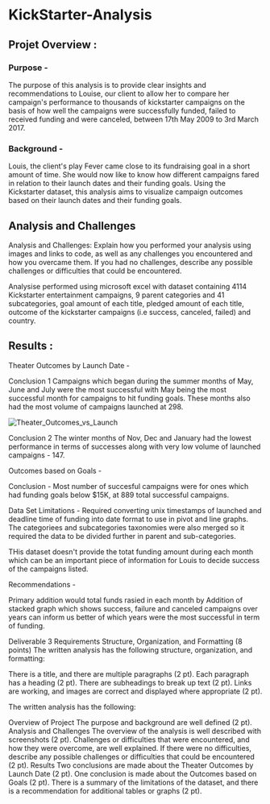 # KickStarter-Analysis

## Projet Overview : 

### Purpose -

The purpose of this analysis is to provide clear insights and recommendations to Louise, our client to allow her to compare her campaign's performance to thousands of  kickstarter campaigns on the basis of how well the campaigns were successfully funded, failed to received funding and were canceled, between 17th May 2009 to 3rd March 2017. 

### Background - 
Louis, the client's play Fever came close to its fundraising goal in a short amount of time. She would now like  to know how different campaigns fared in relation to their launch dates and their funding goals. Using the Kickstarter dataset, this analysis aims to visualize campaign outcomes based on their launch dates and their funding goals.



## Analysis and Challenges

Analysis and Challenges: Explain how you performed your analysis using images and links to code, as well as any challenges you encountered and how you overcame them. If you had no challenges, describe any possible challenges or difficulties that could be encountered.

Analysise performed using  microsoft excel with dataset containing 4114 Kickstarter entertainment campaigns,  9 parent categories and 41 subcategories, goal amount of each title, pledged amount of each title, outcome of the kickstarter campaigns (i.e success, canceled, failed) and country. 



## Results : 
Theater Outcomes by Launch Date - 

Conclusion 1 
Campaigns which began during the summer months of May, June and July were the most successful with May being the most successful month for campaigns to hit funding goals. These months also had the most volume of campaigns launched at 298. 

![Theater_Outcomes_vs_Launch](path/to/Theater_Outcomes_vs_Launch.png)

Conclusion 2 
The winter months of Nov, Dec and January had the lowest performance in terms of successes  along with very low volume of launched campaigns - 147. 

Outcomes based on Goals - 

Conclusion - 
Most number of succesful campaigns were for ones which had funding goals below $15K, at 889 total successful campaigns. 

Data Set Limitations - 
Required converting unix timestamps of launched and deadline time of funding into date format to use in pivot and line graphs. The categoriees and subcategories taxonomies were also merged so it required the data to be divided further in parent and sub-categories. 

THis dataset doesn't provide the totat funding amount during each month which can be an important piece of information for Louis to decide success of the campaigns listed. 

Recommendations -

Primary addition would total funds rasied in each month by 
Addition of stacked graph which shows success, failure and canceled campaigns over years can inform us better of which years were the most successful in term of funding. 


Deliverable 3 Requirements
Structure, Organization, and Formatting (8 points)
The written analysis has the following structure, organization, and formatting:

There is a title, and there are multiple paragraphs (2 pt).
Each paragraph has a heading (2 pt).
There are subheadings to break up text (2 pt).
Links are working, and images are correct and displayed where appropriate (2 pt).


The written analysis has the following:

Overview of Project
The purpose and background are well defined (2 pt).
Analysis and Challenges
The overview of the analysis is well described with screenshots (2 pt).
Challenges or difficulties that were encountered, and how they were overcome, are well explained. If there were no difficulties, describe any possible challenges or difficulties that could be encountered (2 pt).
Results
Two conclusions are made about the Theater Outcomes by Launch Date (2 pt).
One conclusion is made about the Outcomes based on Goals (2 pt).
There is a summary of the limitations of the dataset, and there is a recommendation for additional tables or graphs (2 pt).
